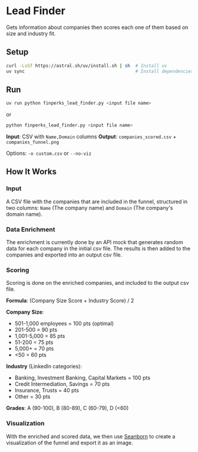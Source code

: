 # Lead Finder

Gets information about companies then scores each one of them based on size and industry fit.

## Setup

```bash
curl -LsSf https://astral.sh/uv/install.sh | sh  # Install uv
uv sync                                          # Install dependencies
```

## Run

```bash
uv run python finperks_lead_finder.py <input file name>
```

or

```bash
python finperks_lead_finder.py <input file name>
```

**Input**: CSV with `Name,Domain` columns
**Output**: `companies_scored.csv` + `companies_funnel.png`

Options: `-o custom.csv` or `--no-viz`

## How It Works

### Input

A CSV file with the companies that are included in the funnel, structured in two columns: `Name` (The company name) and `Domain` (The company's domain name).

### Data Enrichment

The enrichment is currently done by an API mock that generates random data for each company in the initial csv file. The results is then added to the companies and exported into an output csv file.

### Scoring

Scoring is done on the enriched companies, and included to the output csv file.

**Formula**: (Company Size Score + Industry Score) / 2

**Company Size**:

- 501-1,000 employees = 100 pts (optimal)
- 201-500 = 90 pts
- 1,001-5,000 = 85 pts
- 51-200 = 75 pts
- 5,000+ = 70 pts
- <50 = 60 pts

**Industry** (LinkedIn categories):

- Banking, Investment Banking, Capital Markets = 100 pts
- Credit Intermediation, Savings = 70 pts
- Insurance, Trusts = 40 pts
- Other = 30 pts

**Grades**: A (90-100), B (80-89), C (60-79), D (<60)

### Visualization

With the enriched and scored data, we then use [Seanborn](https://seaborn.pydata.org/) to create a visualization of the funnel and export it as an image.
